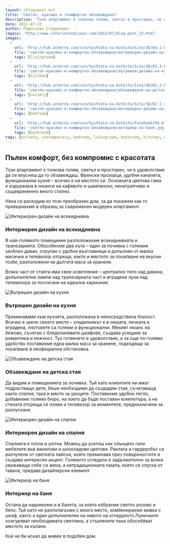 ```yaml
---
layout: /blog/post.ect
title: 'Светло, красиво и (комфортно обзавеждане)'
description: 'Този апартамент е толкова голям, светъл и просторен, че е удоволствие да се впуснеш да го обзавеждаш. Френски прозорци, удобни канапета, функционална кухня – всичко е на мястото си.'
date: 2012-07-23
author: Радослава Ставракова
legacy: 'http://www.interiorendizain.com/2012/07/blog-post_23.html'
images:
  -
    url: 'http://hub.acherno.com/svn/kyshtata-na-kotkite/Site/3D/04.1-h_f.jpg'
    file: 'светло-красиво-и-комфортно-обзавеждане/интериорен-дизайн-на-всекидневна.jpg'
    tags: [livingroom]
  -
    url: 'http://hub.acherno.com/svn/kyshtata-na-kotkite/Site/3D/03.3-k_f.jpg'
    file: 'светло-красиво-и-комфортно-обзавеждане/вътрешен-дизайн-на-кухня.jpg'
    tags: [kitchen]
  -
    url: 'http://hub.acherno.com/svn/kyshtata-na-kotkite/Site/3D/01.2-kt_f.jpg'
    file: 'светло-красиво-и-комфортно-обзавеждане/обзавеждане-на-детска-стая.jpg'
    tags: [nursery]
  -
    url: 'http://hub.acherno.com/svn/kyshtata-na-kotkite/Site/3D/02.1-s_f.jpg'
    file: 'светло-красиво-и-комфортно-обзавеждане/интериорен-дизайн-на-спалня.jpg'
    tags: [bedroom]
  -
    url: 'http://hub.acherno.com/svn/kyshtata-na-kotkite/Facebook/04.6-b2.jpg'
    file: 'светло-красиво-и-комфортно-обзавеждане/интериор-на-баня.jpg'
    tags: [bathroom]
tags: [private, contemporary, bedroom, livingroom, bathroom, kitchen, nursery]
---
```

## **Пълен комфорт**, без компромис с красотата
Този апартамент е толкова голям, светъл и просторен, че е удоволствие да се впуснеш да го обзавеждаш. Френски прозорци, удобни канапета, функционална кухня – всичко е на мястото си. Основната цветова гама е издържана в нюанси на кафявото и шампанско, ненатрапчиво и същевременно много стилно.

Нека се разходим из този преобразен дом, за да покажем как го превърнахме в образец за съвременен модерен апартамент.

![Интериорен дизайн на всекидневна](светло-красиво-и-комфортно-обзавеждане/интериорен-дизайн-на-всекидневна.jpg)
### Интериорен дизайн на **всекидневна**

В най-голямото помещение разположихме всекидневната и трапезарията. Обособихме два къта – един за почивка с големия заоблен диван, отрупан с удобни възглавници и допълнен от малка масичка и телевизор отсреща, както и мястото за похапване на вкусни гозби, разположени на дългата маса за хранене.

Всяка част от стаята има свое осветление – централно тяло над дивана, допълнителни лампи над трапезарната част и вградени луни над телевизора за постигане на идеална хармония.

![Вътрешен дизайн на кухня](светло-красиво-и-комфортно-обзавеждане/вътрешен-дизайн-на-кухня.jpg)
### Вътрешен дизайн на **кухня**

Преминаваме към кухнята, разположена в непосредствена близост. Всичко е заело своето място – хладилникът е в нишата, печката е вградена, плотовете са големи и функционални. Мекият нюанс на бежово, съчетан с бледолилавите шкафове, създава усещане за романтика и нежност. Тук готвенето е удоволствие, а за още по-голямо удобство поставихме една малка маса за хранене, подходяща за похапване в неофициална обстановка.

![Обзавеждане на детска стая](светло-красиво-и-комфортно-обзавеждане/обзавеждане-на-детска-стая.jpg)
### Обзавеждане на **детска стая**

Да видим и помещенията за почивка. Тъй като клиентите ни имат подрастващо дете, беше необходимо да създадем стая, съчетаваща както спалня, така и място за уроците. Поставихме удобно легло, добавихме голямо бюро, на което да бъде поставен компютъра, а на стената отсреща се появи и телевизор за моментите, предназначени за разпускане.

![Интериорен дизайн на спалня](светло-красиво-и-комфортно-обзавеждане/интериорен-дизайн-на-спалня.jpg)
### Интериорен дизайн на **спалня**

Спалнята е топла и уютна. Можеш да усетиш как слънцето гали мебелите във ванилови и шоколадови цветове. Раклата и гардеробът са разчупени от светлата лайсна, която преминава през повърхностите и създава интересен акцент. Голямото огледало е задължително за всяка уважаваща себе си жена, а нетрадиционната лампа, която се спуска от тавана, придава дизайнерски елемент.

![Интериор на баня](светло-красиво-и-комфортно-обзавеждане/интериор-на-баня.jpg)
### Интериор на **баня**

Остана да надникнем и в банята, за която избрахме светло розово и бяло. Тъй като не разполагахме с много място, комбинирахме мивка с шкаф, както и един допълнителен на нивото на огледалото.Луничките осигуряват необходимата светлина, а стъклените пана обособяват мястото за къпане.

Кой не би искал да живее в подобен дом.